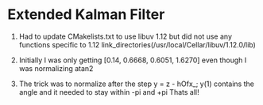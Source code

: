 <h1>Extended Kalman Filter</h1>

1. Had to update CMakelists.txt to use libuv 1.12 but did not use any functions specific to 1.12
link_directories(/usr/local/Cellar/libuv/1.12.0/lib)

2. Initially I was only getting [0.14, 0.6668, 0.6051, 1.6270]
even though I was normalizing atan2

3. The trick was to normalize after the step 
y = z - hOfx_;
y(1) contains the angle and it needed to stay within -pi and +pi
Thats all!
